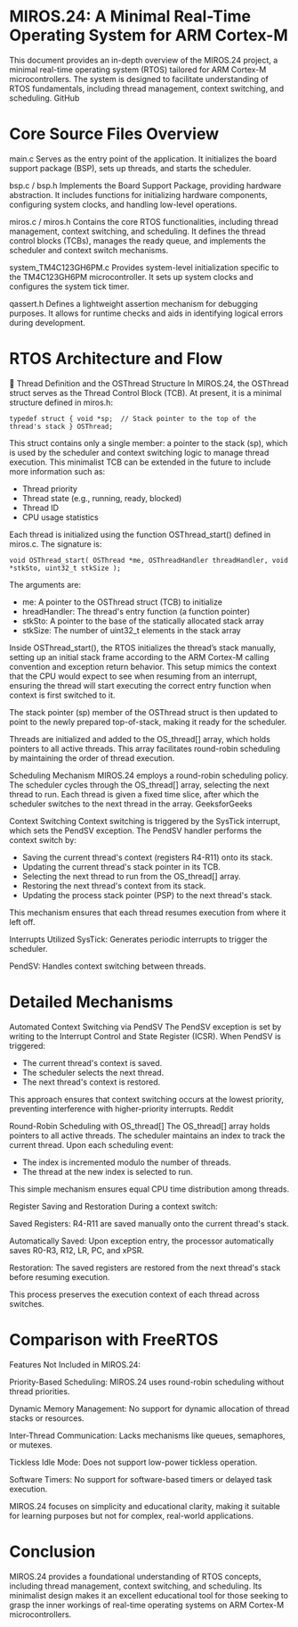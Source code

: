 # MIROS.24: A Minimal Real-Time Operating System for ARM Cortex-M

This document provides an in-depth overview of the MIROS.24 project, a minimal real-time operating system (RTOS) tailored for ARM Cortex-M microcontrollers. The system is designed to facilitate understanding of RTOS fundamentals, including thread management, context switching, and scheduling.
GitHub

# Core Source Files Overview
main.c
Serves as the entry point of the application. It initializes the board support package (BSP), sets up threads, and starts the scheduler.

bsp.c / bsp.h
Implements the Board Support Package, providing hardware abstraction. It includes functions for initializing hardware components, configuring system clocks, and handling low-level operations.

miros.c / miros.h
Contains the core RTOS functionalities, including thread management, context switching, and scheduling. It defines the thread control blocks (TCBs), manages the ready queue, and implements the scheduler and context switch mechanisms.

system_TM4C123GH6PM.c
Provides system-level initialization specific to the TM4C123GH6PM microcontroller. It sets up system clocks and configures the system tick timer.

qassert.h
Defines a lightweight assertion mechanism for debugging purposes. It allows for runtime checks and aids in identifying logical errors during development.

# RTOS Architecture and Flow
🧵 Thread Definition and the OSThread Structure
In MIROS.24, the OSThread struct serves as the Thread Control Block (TCB). At present, it is a minimal structure defined in miros.h:

`
typedef struct {
    void *sp;  // Stack pointer to the top of the thread's stack
} OSThread;
`

This struct contains only a single member: a pointer to the stack (sp), which is used by the scheduler and context switching logic to manage thread execution. This minimalist TCB can be extended in the future to include more information such as:

- Thread priority
- Thread state (e.g., running, ready, blocked)
- Thread ID
- CPU usage statistics

Each thread is initialized using the function OSThread_start() defined in miros.c. The signature is:

`
void OSThread_start(
    OSThread *me,
    OSThreadHandler threadHandler,
    void *stkSto,
    uint32_t stkSize
);
`

The arguments are:

- me: A pointer to the OSThread struct (TCB) to initialize
- hreadHandler: The thread's entry function (a function pointer)
- stkSto: A pointer to the base of the statically allocated stack array
- stkSize: The number of uint32_t elements in the stack array

Inside OSThread_start(), the RTOS initializes the thread’s stack manually, setting up an initial stack frame according to the ARM Cortex-M calling convention and exception return behavior. This setup mimics the context that the CPU would expect to see when resuming from an interrupt, ensuring the thread will start executing the correct entry function when context is first switched to it.

The stack pointer (sp) member of the OSThread struct is then updated to point to the newly prepared top-of-stack, making it ready for the scheduler.

Threads are initialized and added to the OS_thread[] array, which holds pointers to all active threads. This array facilitates round-robin scheduling by maintaining the order of thread execution.

Scheduling Mechanism
MIROS.24 employs a round-robin scheduling policy. The scheduler cycles through the OS_thread[] array, selecting the next thread to run. Each thread is given a fixed time slice, after which the scheduler switches to the next thread in the array.
GeeksforGeeks

Context Switching
Context switching is triggered by the SysTick interrupt, which sets the PendSV exception. The PendSV handler performs the context switch by:

- Saving the current thread's context (registers R4-R11) onto its stack.
- Updating the current thread's stack pointer in its TCB.
- Selecting the next thread to run from the OS_thread[] array.
- Restoring the next thread's context from its stack.
- Updating the process stack pointer (PSP) to the next thread's stack.

This mechanism ensures that each thread resumes execution from where it left off.

Interrupts Utilized
SysTick: Generates periodic interrupts to trigger the scheduler.

PendSV: Handles context switching between threads.

# Detailed Mechanisms
Automated Context Switching via PendSV
The PendSV exception is set by writing to the Interrupt Control and State Register (ICSR). When PendSV is triggered:

- The current thread's context is saved.
- The scheduler selects the next thread.
- The next thread's context is restored.

This approach ensures that context switching occurs at the lowest priority, preventing interference with higher-priority interrupts.
Reddit

Round-Robin Scheduling with OS_thread[]
The OS_thread[] array holds pointers to all active threads. The scheduler maintains an index to track the current thread. Upon each scheduling event:

- The index is incremented modulo the number of threads.
- The thread at the new index is selected to run.

This simple mechanism ensures equal CPU time distribution among threads.

Register Saving and Restoration
During a context switch:

Saved Registers: R4-R11 are saved manually onto the current thread's stack.

Automatically Saved: Upon exception entry, the processor automatically saves R0-R3, R12, LR, PC, and xPSR.

Restoration: The saved registers are restored from the next thread's stack before resuming execution.

This process preserves the execution context of each thread across switches.

# Comparison with FreeRTOS
Features Not Included in MIROS.24:

Priority-Based Scheduling: MIROS.24 uses round-robin scheduling without thread priorities.

Dynamic Memory Management: No support for dynamic allocation of thread stacks or resources.

Inter-Thread Communication: Lacks mechanisms like queues, semaphores, or mutexes.

Tickless Idle Mode: Does not support low-power tickless operation.

Software Timers: No support for software-based timers or delayed task execution.

MIROS.24 focuses on simplicity and educational clarity, making it suitable for learning purposes but not for complex, real-world applications.

# Conclusion
MIROS.24 provides a foundational understanding of RTOS concepts, including thread management, context switching, and scheduling. Its minimalist design makes it an excellent educational tool for those seeking to grasp the inner workings of real-time operating systems on ARM Cortex-M microcontrollers.
